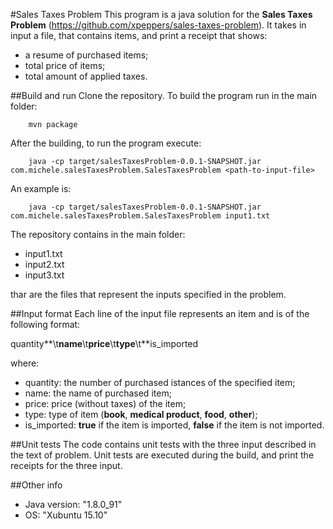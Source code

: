#Sales Taxes Problem
This program is a java solution for the **Sales Taxes Problem** (https://github.com/xpeppers/sales-taxes-problem).
It takes in input a file, that contains items, and print a receipt that shows:
- a resume of purchased items;
- total price of items;
- total amount of applied taxes.


##Build and run
Clone the repository.
To build the program run in the main folder:

```
	mvn package
```

After the building, to run the program execute:

```
	java -cp target/salesTaxesProblem-0.0.1-SNAPSHOT.jar com.michele.salesTaxesProblem.SalesTaxesProblem <path-to-input-file>
```

An example is:

```
	java -cp target/salesTaxesProblem-0.0.1-SNAPSHOT.jar com.michele.salesTaxesProblem.SalesTaxesProblem input1.txt
```

The repository contains in the main folder:

- input1.txt
- input2.txt
- input3.txt

thar are the files that represent the inputs specified in the problem.

##Input format
Each line of the input file represents an item and is of the following format:


quantity**\t**name**\t**price**\t**type**\t**is_imported


where:
- quantity: the number of purchased istances of the specified item;
- name: the name of purchased item;
- price: price (without taxes) of the item;
- type: type of item (**book**, **medical product**, **food**, **other**);
- is_imported: **true** if the item is imported, **false** if the item is not imported.

##Unit tests
The code contains unit tests with the three input described in the text of problem. Unit tests are executed during the build, and print the receipts for the three input.

##Other info
- Java version: "1.8.0_91"
- OS: "Xubuntu 15.10"
